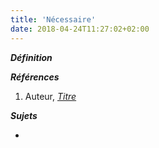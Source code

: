 ```yaml
---
title: 'Nécessaire'
date: 2018-04-24T11:27:02+02:00
---
```


***Définition*** 

>

***Références***

1. Auteur, <u>*Titre*</u>

***Sujets***

- 
